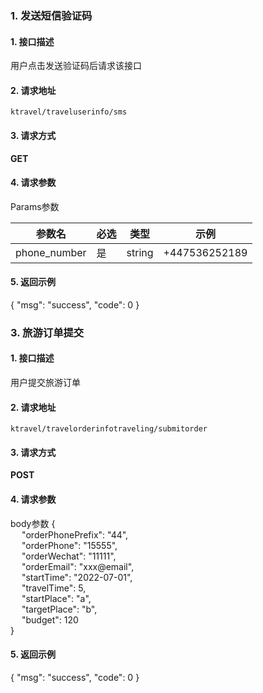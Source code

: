
### 1. 发送短信验证码

#### 1. 接口描述    

用户点击发送验证码后请求该接口

#### 2. 请求地址  

`ktravel/traveluserinfo/sms`  

#### 3. 请求方式  

**GET**  

#### 4. 请求参数  

Params参数

| 参数名       | 必选 | 类型      | 示例         |
| ------------ | ---- | ---------------- | ------------ |
| phone_number|    是   |   string     | +447536252189 |


#### 5. 返回示例 

{
    "msg": "success",
    "code": 0
}






### 3. 旅游订单提交

#### 1. 接口描述    

用户提交旅游订单 

#### 2. 请求地址  

`ktravel/travelorderinfotraveling/submitorder`  

#### 3. 请求方式  

**POST**  

#### 4. 请求参数  
body参数
{\
    &emsp; "orderPhonePrefix": "44",\
    &emsp; "orderPhone": "15555",\
    &emsp; "orderWechat": "11111",\
    &emsp; "orderEmail": "xxx@email",\
    &emsp; "startTime": "2022-07-01",\
    &emsp; "travelTime": 5,\
    &emsp; "startPlace": "a",\
    &emsp; "targetPlace": "b",\
    &emsp; "budget": 120\
}

#### 5. 返回示例 

{
    "msg": "success",
    "code": 0
}

